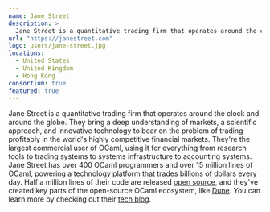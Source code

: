 ```yaml
---
name: Jane Street
description: > 
  Jane Street is a quantitative trading firm that operates around the clock and around the globe
url: "https://janestreet.com"
logo: users/jane-street.jpg
locations: 
  - United States
  - United Kingdom
  - Hong Kong
consortium: true
featured: true
---
```


Jane Street is a quantitative trading firm that operates around the clock and around the globe. They bring a deep understanding of markets, a scientific approach, and innovative technology to bear on the problem of trading profitably in the world's highly competitive financial markets. They're the largest commercial user of OCaml, using it for everything from research tools to trading systems to systems infrastructure to accounting systems. Jane Street has over 400 OCaml programmers and over 15 million lines of OCaml, powering a technology platform that trades billions of dollars every day. Half a million lines of their code are released [open source](https://opensource.janestreet.com), and they've created key parts of the open-source OCaml ecosystem, like [Dune](https://dune.build). You can learn more by checking out their [tech blog](https://blog.janestreet.com).
